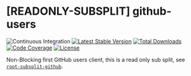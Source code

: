 # [READONLY-SUBSPLIT] github-users


![Continuous Integration](https://github.com/php-api-clients/github-users/workflows/Continuous%20Integration/badge.svg)
[![Latest Stable Version](https://poser.pugx.org/api-clients/github-users/v/stable.png)](https://packagist.org/packages/api-clients/github-users)
[![Total Downloads](https://poser.pugx.org/api-clients/github-users/downloads.png)](https://packagist.org/packages/api-clients/github-users)
[![Code Coverage](https://scrutinizer-ci.com/g/php-api-clients/github-users/badges/coverage.png?b==)](https://scrutinizer-ci.com/g/php-api-clients/github-users/?branch=)
[![License](https://poser.pugx.org/api-clients/github-users/license.png)](https://packagist.org/packages/api-clients/github-users)

Non-Blocking first GitHub users client, this is a read only sub split, see [`root-subsplit-github`](https://github.com/php-api-clients/root-subsplit-github).
